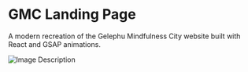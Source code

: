 # GMC Landing Page

A modern recreation of the Gelephu Mindfulness City website built with React and GSAP animations.

![Image Description](public/docs/preview.png)
